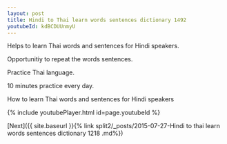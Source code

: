 ```yaml
---
layout: post
title: Hindi to Thai learn words sentences dictionary 1492 
youtubeId: kdBCDUUnmyU
---
```

 
 
Helps to learn Thai words and sentences for Hindi speakers.

Opportunitiy to repeat the words sentences. 

Practice Thai language. 
 
10 minutes practice every day. 
 
How to learn Thai words and sentences for Hindi speakers 
 
{% include youtubePlayer.html id=page.youtubeId %}
 
 
[Next]({{ site.baseurl }}{% link  split2/_posts/2015-07-27-Hindi to thai learn words sentences dictionary 1218 .md%})
 
